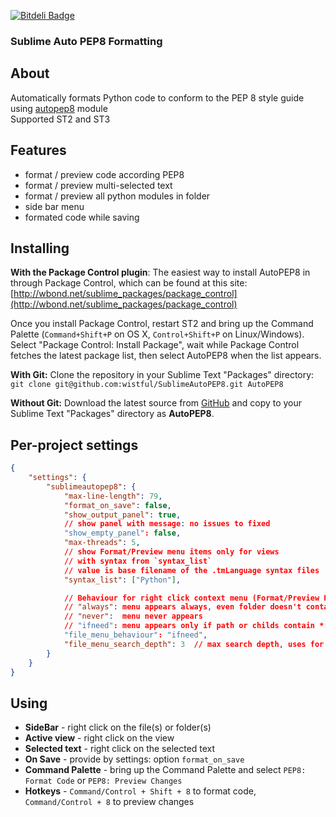 [![Bitdeli Badge](https://d2weczhvl823v0.cloudfront.net/wistful/sublimeautopep8/trend.png)](https://bitdeli.com/free "Bitdeli Badge")

### Sublime Auto PEP8 Formatting

## About
Automatically formats Python code to conform to the PEP 8 style guide using [autopep8](https://github.com/hhatto/autopep8) module  
Supported ST2 and ST3

## Features
+ format / preview code according PEP8
+ format / preview multi-selected text
+ format / preview all python modules in folder
+ side bar menu
+ formated code while saving

## Installing
**With the Package Control plugin**: The easiest way to install AutoPEP8 in through Package Control, which can be found at this site: [http://wbond.net/sublime_packages/package_control](http://wbond.net/sublime_packages/package_control)

Once you install Package Control, restart ST2 and bring up the Command Palette (`Command+Shift+P` on OS X, `Control+Shift+P` on Linux/Windows). Select "Package Control: Install Package", wait while Package Control fetches the latest package list, then select AutoPEP8 when the list appears.

**With Git:** Clone the repository in your Sublime Text "Packages" directory:
`git clone git@github.com:wistful/SublimeAutoPEP8.git AutoPEP8`

**Without Git:** Download the latest source from [GitHub](https://github.com/wistful/SublimeAutoPEP8) and copy to your Sublime Text "Packages" directory as **AutoPEP8**.

## Per-project settings
```json
{
    "settings": {
        "sublimeautopep8": {
            "max-line-length": 79,
            "format_on_save": false,
            "show_output_panel": true,
            // show panel with message: no issues to fixed
            "show_empty_panel": false,
            "max-threads": 5,
            // show Format/Preview menu items only for views
            // with syntax from `syntax_list`
            // value is base filename of the .tmLanguage syntax files
            "syntax_list": ["Python"],

            // Behaviour for right click context menu (Format/Preview PEP8)
            // "always": menu appears always, even folder doesn't contain *.py files
            // "never":  menu never appears
            // "ifneed": menu appears only if path or childs contain *.py file
            "file_menu_behaviour": "ifneed",
            "file_menu_search_depth": 3  // max search depth, uses for 'ifneed' mode
        }
    }
}
```

## Using

+ **SideBar** - right click on the file(s) or folder(s)
+ **Active view** - right click on the view
+ **Selected text** - right click on the selected text
+ **On Save** - provide by settings: option `format_on_save`
+ **Command Palette** - bring up the Command Palette and select `PEP8: Format Code` or `PEP8: Preview Changes`
+ **Hotkeys** - `Command/Control + Shift + 8` to format code, `Command/Control + 8` to preview changes

